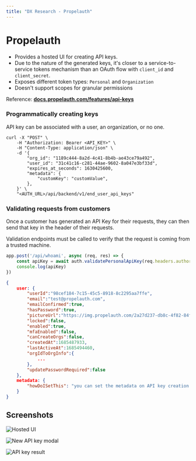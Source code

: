 ```yaml
---
title: "DX Research - Propelauth"
---
```


# Propelauth

- Provides a hosted UI for creating API keys.
- Due to the nature of the generated keys, it's closer to a service-to-service tokens mechanism than an OAuth flow with `client_id` and `client_secret`.
- Exposes different token types: `Personal` and `Organization`
- Doesn't support scopes for granular permissions

Reference: **[docs.propelauth.com/features/api-keys](https://docs.propelauth.com/features/api-keys)**

### Programmatically creating keys

API key can be associated with a user, an organization, or no one.

```curl
curl -X "POST" \
    -H "Authorization: Bearer <API_KEY>" \
    -H "Content-Type: application/json" \
    -d '{
        "org_id": "1189c444-8a2d-4c41-8b4b-ae43ce79a492",
        "user_id": "31c41c16-c281-44ae-9602-8a047e3bf33d",
        "expires_at_seconds": 1630425600,
        "metadata": {
            "customKey": "customValue",
        },
    }' \
    "<AUTH_URL>/api/backend/v1/end_user_api_keys"
```

### Validating requests from customers

Once a customer has generated an API Key for their requests, they can then send that key in the header of their requests.

Validation endpoints must be called to verify that the request is coming from a trusted machine.

```js
app.post('/api/whoami', async (req, res) => {
    const apiKey = await auth.validatePersonalApiKey(req.headers.authorization)
    console.log(apiKey)
})
```

```json
{
	user: {
		"userId":"98cef184-7c15-45c5-8918-8c2295aa7ffe",
		"email":"test@propelauth.com",
		"emailConfirmed":true,
		"hasPassword":true,
		"pictureUrl":"https://img.propelauth.com/2a27d237-db8c-4f82-84fb-5824dfaedc87.png",
		"locked":false,
		"enabled":true,
		"mfaEnabled":false,
		"canCreateOrgs":false,
		"createdAt":1685487933,
		"lastActiveAt":1685494460,
		"orgIdToOrgInfo":{
			...
		},
		"updatePasswordRequired":false
	},
	metadata: {
		"howDoISetThis": "you can set the metadata on API key creation or update"
	}
}
```

## Screenshots

![Hosted UI](https://i.ibb.co/k2g9T6v/Clean-Shot-2024-04-06-at-15-16-07.png)

![New API key modal](https://i.ibb.co/1KyHScv/Clean-Shot-2024-04-06-at-15-16-30.png)

![API key result](https://i.ibb.co/FJ0bpHr/Clean-Shot-2024-04-06-at-15-16-37.png)
